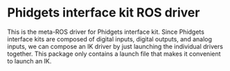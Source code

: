Phidgets interface kit ROS driver
=================================

This is the meta-ROS driver for Phidgets interface kit.  Since Phidgets interface kits are composed of digital inputs, digital outputs, and analog inputs, we can compose an IK driver by just launching the individual drivers together.  This package only contains a launch file that makes it convenient to launch an IK.
